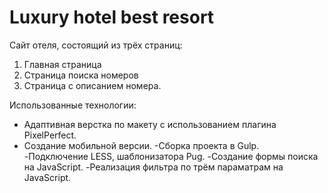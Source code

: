 # Luxury hotel best resort 

Сайт отеля, состоящий из трёх страниц:
1. Главная страница
2. Страница поиска номеров
3. Страница с описанием номера.

Использованные технологии:
+ Адаптивная верстка по макету с использованием плагина PixelPerfect. 
+ Создание мобильной версии.
-Сборка проекта в Gulp.
-Подключение LESS, шаблонизатора Pug.
-Создание формы поиска на JavaScript.
-Реализация фильтра по трём параматрам на JavaScript.
